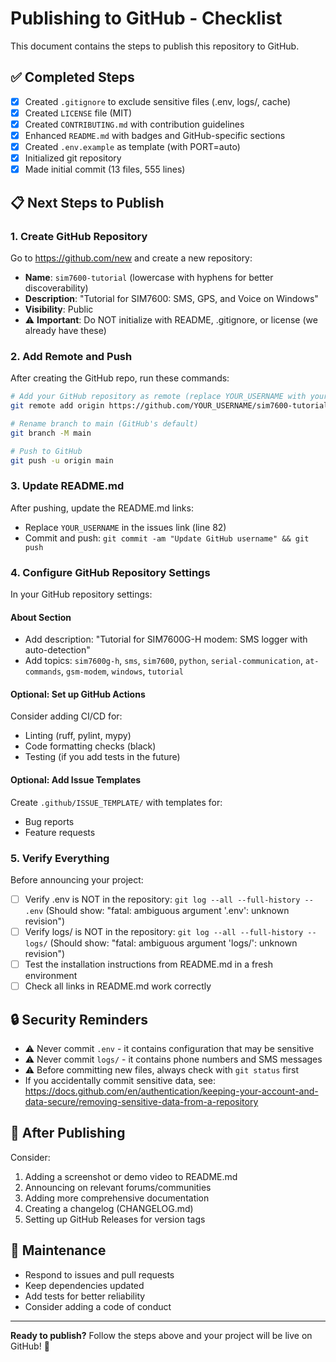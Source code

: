 # Publishing to GitHub - Checklist

This document contains the steps to publish this repository to GitHub.

## ✅ Completed Steps

- [x] Created `.gitignore` to exclude sensitive files (.env, logs/, cache)
- [x] Created `LICENSE` file (MIT)
- [x] Created `CONTRIBUTING.md` with contribution guidelines
- [x] Enhanced `README.md` with badges and GitHub-specific sections
- [x] Created `.env.example` as template (with PORT=auto)
- [x] Initialized git repository
- [x] Made initial commit (13 files, 555 lines)

## 📋 Next Steps to Publish

### 1. Create GitHub Repository

Go to https://github.com/new and create a new repository:

- **Name**: `sim7600-tutorial` (lowercase with hyphens for better discoverability)
- **Description**: "Tutorial for SIM7600: SMS, GPS, and Voice on Windows"
- **Visibility**: Public
- ⚠️ **Important**: Do NOT initialize with README, .gitignore, or license (we already have these)

### 2. Add Remote and Push

After creating the GitHub repo, run these commands:

```bash
# Add your GitHub repository as remote (replace YOUR_USERNAME with your GitHub username)
git remote add origin https://github.com/YOUR_USERNAME/sim7600-tutorial.git

# Rename branch to main (GitHub's default)
git branch -M main

# Push to GitHub
git push -u origin main
```

### 3. Update README.md

After pushing, update the README.md links:

- Replace `YOUR_USERNAME` in the issues link (line 82)
- Commit and push: `git commit -am "Update GitHub username" && git push`

### 4. Configure GitHub Repository Settings

In your GitHub repository settings:

#### About Section

- Add description: "Tutorial for SIM7600G-H modem: SMS logger with auto-detection"
- Add topics: `sim7600g-h`, `sms`, `sim7600`, `python`, `serial-communication`, `at-commands`, `gsm-modem`, `windows`, `tutorial`

#### Optional: Set up GitHub Actions

Consider adding CI/CD for:

- Linting (ruff, pylint, mypy)
- Code formatting checks (black)
- Testing (if you add tests in the future)

#### Optional: Add Issue Templates

Create `.github/ISSUE_TEMPLATE/` with templates for:

- Bug reports
- Feature requests

### 5. Verify Everything

Before announcing your project:

- [ ] Verify .env is NOT in the repository: `git log --all --full-history -- .env`
      (Should show: "fatal: ambiguous argument '.env': unknown revision")
- [ ] Verify logs/ is NOT in the repository: `git log --all --full-history -- logs/`
      (Should show: "fatal: ambiguous argument 'logs/': unknown revision")
- [ ] Test the installation instructions from README.md in a fresh environment
- [ ] Check all links in README.md work correctly

## 🔒 Security Reminders

- ⚠️ Never commit `.env` - it contains configuration that may be sensitive
- ⚠️ Never commit `logs/` - it contains phone numbers and SMS messages
- ⚠️ Before committing new files, always check with `git status` first
- If you accidentally commit sensitive data, see: https://docs.github.com/en/authentication/keeping-your-account-and-data-secure/removing-sensitive-data-from-a-repository

## 📢 After Publishing

Consider:

1. Adding a screenshot or demo video to README.md
2. Announcing on relevant forums/communities
3. Adding more comprehensive documentation
4. Creating a changelog (CHANGELOG.md)
5. Setting up GitHub Releases for version tags

## 🤝 Maintenance

- Respond to issues and pull requests
- Keep dependencies updated
- Add tests for better reliability
- Consider adding a code of conduct

---

**Ready to publish?** Follow the steps above and your project will be live on GitHub! 🚀
